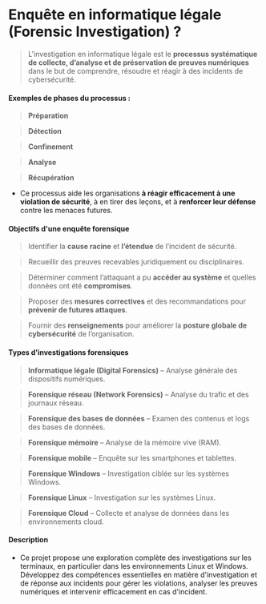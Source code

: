 # Enquête en informatique légale (Forensic Investigation) ?

> L'investigation en informatique légale est le **processus systématique de collecte, d’analyse et de préservation de preuves numériques** dans le but de comprendre, résoudre et réagir à des incidents de cybersécurité.

#### Exemples de phases du processus :

> **Préparation**

> **Détection**

> **Confinement**

> **Analyse**

> **Récupération**

- Ce processus aide les organisations **à réagir efficacement à une violation de sécurité**, à en tirer des leçons, et à **renforcer leur défense** contre les menaces futures.

#### Objectifs d'une enquête forensique

> Identifier la **cause racine** et **l’étendue** de l’incident de sécurité.

> Recueillir des preuves recevables juridiquement ou disciplinaires.

> Déterminer comment l’attaquant a pu **accéder au système** et quelles données ont été **compromises**.

> Proposer des **mesures correctives** et des recommandations pour **prévenir de futures attaques**.

> Fournir des **renseignements** pour améliorer la **posture globale de cybersécurité** de l’organisation.

#### Types d’investigations forensiques

> **Informatique légale (Digital Forensics)** – Analyse générale des dispositifs numériques.

> **Forensique réseau (Network Forensics)** – Analyse du trafic et des journaux réseau.

> **Forensique des bases de données** – Examen des contenus et logs des bases de données.

> **Forensique mémoire** – Analyse de la mémoire vive (RAM).

> **Forensique mobile** – Enquête sur les smartphones et tablettes.

> **Forensique Windows** – Investigation ciblée sur les systèmes Windows.

> **Forensique Linux** – Investigation sur les systèmes Linux.

> **Forensique Cloud** – Collecte et analyse de données dans les environnements cloud.

#### Description

- Ce projet propose une exploration complète des investigations sur les terminaux, en particulier dans les environnements Linux et Windows. Développez des compétences essentielles en matière d'investigation et de réponse aux incidents pour gérer les violations, analyser les preuves numériques et intervenir efficacement en cas d'incident.
